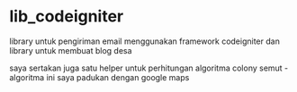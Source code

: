 # lib_codeigniter
library untuk pengiriman email menggunakan framework codeigniter
dan library untuk membuat blog desa


saya sertakan juga satu helper untuk perhitungan algoritma colony semut
-algoritma ini saya padukan dengan google maps
